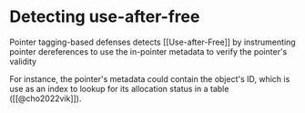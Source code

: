 # Detecting use-after-free
Pointer tagging-based defenses detects [[Use-after-Free]] by instrumenting pointer dereferences to use the in-pointer metadata to verify the pointer's validity

For instance, the pointer's metadata could contain the object's ID, which is use as an index to lookup for its allocation status in a table ([[@cho2022vik]]).
